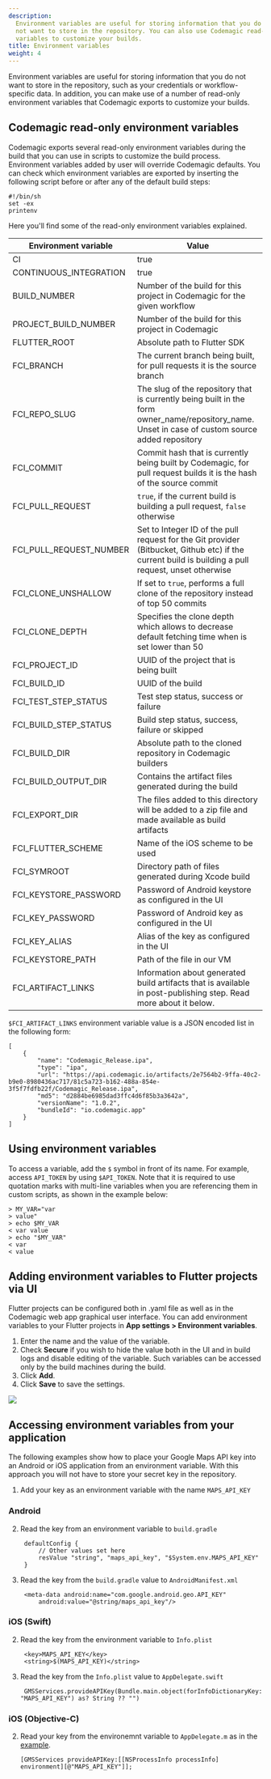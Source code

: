 ```yaml
---
description:
  Environment variables are useful for storing information that you do
  not want to store in the repository. You can also use Codemagic read-only environment
  variables to customize your builds.
title: Environment variables
weight: 4
---
```


Environment variables are useful for storing information that you do not want to store in the repository, such as your credentials or workflow-specific data. In addition, you can make use of a number of read-only environment variables that Codemagic exports to customize your builds.

## Codemagic read-only environment variables

Codemagic exports several read-only environment variables during the build that you can use in scripts to customize the build process. Environment variables added by user will override Codemagic defaults. You can check which environment variables are exported by inserting the following script before or after any of the default build steps:

    #!/bin/sh
    set -ex
    printenv

Here you'll find some of the read-only environment variables explained.

| **Environment variable** | **Value**                                                                                                       |
|--------------------------|-----------------------------------------------------------------------------------------------------------------|
| CI                       | true                                                                                                            |
| CONTINUOUS_INTEGRATION   | true                                                                                                            |
| BUILD_NUMBER             | Number of the build for this project in Codemagic for the given workflow                                        |
| PROJECT_BUILD_NUMBER     | Number of the build for this project in Codemagic                                                               |
| FLUTTER_ROOT             | Absolute path to Flutter SDK                                                                                    |
| FCI_BRANCH               | The current branch being built, for pull requests it is the source branch                                       |
| FCI_REPO_SLUG            | The slug of the repository that is currently being built in the form owner_name/repository_name. Unset in case of custom source added repository|
| FCI_COMMIT               | Commit hash that is currently being built by Codemagic, for pull request builds it is the hash of the source commit |
| FCI_PULL_REQUEST         | `true`, if the current build is building a pull request, `false` otherwise                                      |
| FCI_PULL_REQUEST_NUMBER  | Set to Integer ID of the pull request for the Git provider (Bitbucket, Github etc) if the current build is building a pull request, unset otherwise|
| FCI_CLONE_UNSHALLOW      | If set to `true`, performs a full clone of the repository instead of top 50 commits                             |
| FCI_CLONE_DEPTH          | Specifies the clone depth which allows to decrease default fetching time when is set lower than 50              |
| FCI_PROJECT_ID           | UUID of the project that is being built                                                                         |
| FCI_BUILD_ID             | UUID of the build                                                                                               |
| FCI_TEST_STEP_STATUS     | Test step status, success or failure                                                                            |
| FCI_BUILD_STEP_STATUS    | Build step status, success, failure or skipped                                                                  |
| FCI_BUILD_DIR            | Absolute path to the cloned repository in Codemagic builders                                                    |
| FCI_BUILD_OUTPUT_DIR     | Contains the artifact files generated during the build                                                          |
| FCI_EXPORT_DIR           | The files added to this directory will be added to a zip file and made available as build artifacts             |
| FCI_FLUTTER_SCHEME       | Name of the iOS scheme to be used                                                                               |
| FCI_SYMROOT              | Directory path of files generated during Xcode build                                                            |
| FCI_KEYSTORE_PASSWORD    | Password of Android keystore as configured in the UI                                                            |
| FCI_KEY_PASSWORD         | Password of Android key as configured in the UI                                                                 |
| FCI_KEY_ALIAS            | Alias of the key as configured in the UI                                                                        |
| FCI_KEYSTORE_PATH        | Path of the file in our VM                                                                                      |
| FCI_ARTIFACT_LINKS       | Information about generated build artifacts that is available in post-publishing step. Read more about it below. |

`$FCI_ARTIFACT_LINKS` environment variable value is a JSON encoded list in the following form: 

    [
        {
            "name": "Codemagic_Release.ipa",
            "type": "ipa",
            "url": "https://api.codemagic.io/artifacts/2e7564b2-9ffa-40c2-b9e0-8980436ac717/81c5a723-b162-488a-854e-3f5f7fdfb22f/Codemagic_Release.ipa",
            "md5": "d2884be6985dad3ffc4d6f85b3a3642a",
            "versionName": "1.0.2",
            "bundleId": "io.codemagic.app"
        }
    ]                                                                                   

## Using environment variables

To access a variable, add the `$` symbol in front of its name. For example, access `API_TOKEN` by using `$API_TOKEN`. Note that it is required to use quotation marks with multi-line variables when you are referencing them in custom scripts, as shown in the example below:

    > MY_VAR="var
    > value"
    > echo $MY_VAR
    < var value
    > echo "$MY_VAR"
    < var
    < value
    
## Adding environment variables to Flutter projects via UI

Flutter projects can be configured both in .yaml file as well as in the Codemagic web app graphical user interface. You can add environment variables to your Flutter projects in **App settings > Environment variables**.

1. Enter the name and the value of the variable.
2. Check **Secure** if you wish to hide the value both in the UI and in build logs and disable editing of the variable. Such variables can be accessed only by the build machines during the build.
3. Click **Add**.
4. Click **Save** to save the settings.

![](../uploads/env_vars.PNG)

## Accessing environment variables from your application

The following examples show how to place your Google Maps API key into an Android or iOS application from an environment variable. With this approach you will not have to store your secret key in the repository.

1. Add your key as an environment variable with the name `MAPS_API_KEY`

### Android

2. Read the key from an environment variable to `build.gradle`

        defaultConfig {
            // Other values set here
            resValue "string", "maps_api_key", "$System.env.MAPS_API_KEY"
        }

3. Read the key from the `build.gradle` value to `AndroidManifest.xml`

        <meta-data android:name="com.google.android.geo.API_KEY"
            android:value="@string/maps_api_key"/>

### iOS (Swift)

2. Read the key from the environment variable to `Info.plist`

        <key>MAPS_API_KEY</key>
        <string>$(MAPS_API_KEY)</string>

3. Read the key from the `Info.plist` value to `AppDelegate.swift`

        GMSServices.provideAPIKey(Bundle.main.object(forInfoDictionaryKey: "MAPS_API_KEY") as? String ?? "")

### iOS (Objective-C)

2.  Read your key from the environemnt variable to `AppDelegate.m` as in the [example](https://github.com/flutter/plugins/blob/master/packages/google_maps_flutter/google_maps_flutter/example/ios/Runner/AppDelegate.m).

        [GMSServices provideAPIKey:[[NSProcessInfo processInfo] environment][@"MAPS_API_KEY"]];
